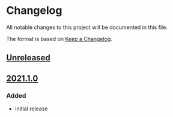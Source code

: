 # Changelog
All notable changes to this project will be documented in this file.

The format is based on [Keep a Changelog](https://keepachangelog.com/).

## [Unreleased]

## [2021.1.0]

### Added
- initial release

[Unreleased]: https://gitlab.com/yaq/yaqd-gage/-/compare/v2021.1.0...master
[2021.1.0]: https://gitlab.com/yaq/yaqd-gage/-/tags/v2021.1.0

